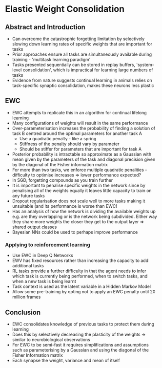 # Elastic Weight Consolidation
## Abstract and Introduction
- Can overcome the catastrophic forgetting limitation by selectively slowing down learning rates of specific weights that are important for tasks
- Prior approaches ensure all tasks are simultaneously available during training - 'multitask learning paradigm'
- Tasks presented sequentially can be stored in replay buffers, 'system-level consolidation', which is impractical for learning large numbers of tasks
- Evidence from nature suggests continual learning in animals relies on task-specific synaptic consolidation, makes these neurons less plastic

## EWC
- EWC attempts to replicate this in an algorithm for continual lifelong learning
- Many configurations of weights will result in the same performance
- Over-parameterisation increases the probability of finding a solution of task B centred around the optimal parameters for another task A
  - Use a quadratic penalty - like a spring
  - Stiffness of the penalty should vary by parameter
  - Should be stiffer for parameters that are important for task A
- Posterior probability is intractable so approximate as a Gaussian with mean given by the parameters of the task and diagonal precision given by the diagonal of the Fisher information matrix
- For more than two tasks, we enforce multiple quadratic penalities - difficulty to optimise increases => lower performance expected?
- In SGD, forgetting compounds as you train further
- It is important to penalise specific weights in the network since by penalising all of the weights equally it leaves little capacity to train on any future tasks
- Dropout regularisation does not scale well to more tasks making it unsuitable (and its performance is worse than EWC)
- Has an analysis of how the network is dividing the available weights up e.g. are they overlapping or is the network being subdivided. Either way they share more weights the closer they get to the output layer => shared output classes
- Bayesian NNs could be used to perhaps improve performance

### Applying to reinforcement learning
- Use EWC in Deep Q Networks
- EWV has fixed resources rather than increasing the capacity to add additional tasks
- RL tasks provide a further difficulty in that the agent needs to infer which task is currently being performed, when to switch tasks, and when a new task is being learnt
- Task context is used as the latent variable in a Hidden Markov Model
- Allow some pre-training by opting not to apply an EWC penalty until 20 million frames

## Conclusion
- EWC consolidates knowledge of previous tasks to protect them during learning
- Does this by selectively decreasing the plasticity of the weights => similar to neurobiological observations
- For EWC to be semi-fast it requires simplifications and assumptions such as parameterising by a Gaussian and using the diagonal of the Fisher Information matrix
- Each synapse the weight, variance and mean of itself
